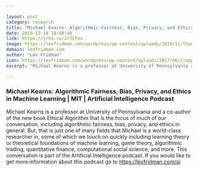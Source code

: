 ```yaml
---

layout: post
category: research
title: "Michael Kearns: Algorithmic Fairness, Bias, Privacy, and Ethics in Machine Learning"
date: 2019-11-19 18:00:46
link: https://vrhk.co/2r3CFov
image: https://lexfridman.com/wordpress/wp-content/uploads/2019/11/thumb_michael_kearns.png
domain: lexfridman.com
author: "Lex Fridman"
icon: https://lexfridman.com/wordpress/wp-content/uploads/2017/06/cropped-lex-favicon-4-1-180x180.png
excerpt: "Michael Kearns is a professor at University of Pennsylvania and a co-author of the new book Ethical Algorithm that is the focus of much of our conversation, including algorithmic fairness, bias, privacy, and ethics in general. But, that is just one of many fields that Michael is a world-class researcher in, some of which we touch on quickly including learning theory or theoretical foundations of machine learning, game theory, algorithmic trading, quantitative finance, computational social science, and more. This conversation is part of the Artificial Intelligence podcast. If you would like to get more information about this podcast go to <https://lexfridman.com/ai>"

---
```


### Michael Kearns: Algorithmic Fairness, Bias, Privacy, and Ethics in Machine Learning | MIT | Artificial Intelligence Podcast

Michael Kearns is a professor at University of Pennsylvania and a co-author of the new book Ethical Algorithm that is the focus of much of our conversation, including algorithmic fairness, bias, privacy, and ethics in general. But, that is just one of many fields that Michael is a world-class researcher in, some of which we touch on quickly including learning theory or theoretical foundations of machine learning, game theory, algorithmic trading, quantitative finance, computational social science, and more. This conversation is part of the Artificial Intelligence podcast. If you would like to get more information about this podcast go to <https://lexfridman.com/ai>